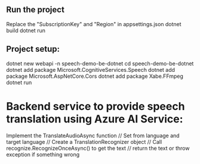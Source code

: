 ## Run the project
Replace the "SubscriptionKey" and "Region" in appsettings.json
dotnet build
dotnet run

## Project setup: 
dotnet new webapi -n speech-demo-be-dotnet
cd speech-demo-be-dotnet
dotnet add package Microsoft.CognitiveServices.Speech
dotnet add package Microsoft.AspNetCore.Cors
dotnet add package Xabe.FFmpeg
dotnet run

# Backend service to provide speech translation using Azure AI Service:
Implement the TranslateAudioAsync function
// Set from language and target language
// Create a TranslationRecognizer object
// Call recognize.RecognizeOnceAsync() to get the text
// return the text or throw exception if something wrong

